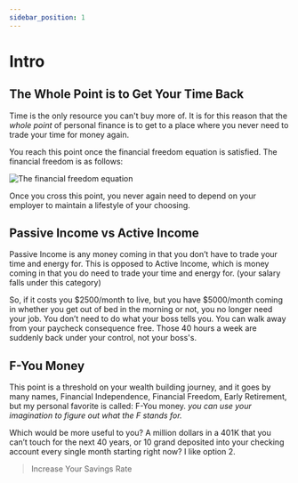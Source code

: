 ```yaml
---
sidebar_position: 1
---
```


# Intro

## The Whole Point is to Get Your Time Back 

Time is the only resource you can't buy more of. It is for this reason that the *whole point* of personal finance is to get to a place where you never need to trade your time for money again. 

You reach this point once the financial freedom equation is satisfied. The financial freedom is as follows:

![The financial freedom equation](/img/ffe.svg)

Once you cross this point, you never again need to depend on your employer to maintain a lifestyle of your choosing. 

## Passive Income vs Active Income

Passive Income is any money coming in that you don’t have to trade your time and energy for. This is opposed to Active Income, which is money coming in that you do need to trade your time and energy for. (your salary falls under this category)

So, if it costs you $2500/month to live, but you have $5000/month coming in whether you get out of bed in the morning or not, you no longer need your job. You don’t need to do what your boss tells you. You can walk away from your paycheck consequence free. Those 40 hours a week are suddenly back under your control, not your boss's.

## F-You Money

This point is a threshold on your wealth building journey, and it goes by many names, 
Financial Independence, 
Financial Freedom, 
Early Retirement,
but my personal favorite is called:
F-You money. 
*you can use your imagination to figure out what the F stands for.*

Which would be more useful to you? 
A million dollars in a 401K that you can’t touch for the next 40 years, or 10 grand deposited into your checking account every single month starting right now?
I like option 2.

>Increase Your Savings Rate
